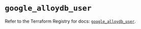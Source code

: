 # `google_alloydb_user`

Refer to the Terraform Registry for docs: [`google_alloydb_user`](https://registry.terraform.io/providers/hashicorp/google/6.12.0/docs/resources/alloydb_user).

